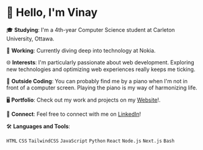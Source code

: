 <p align="center">
  <h1>👋 Hello, I'm Vinay</h1>
  
  🎓 **Studying**: I'm a 4th-year Computer Science student at Carleton University, Ottawa.<br>
  
  💼 **Working**: Currently diving deep into technology at Nokia.<br>
  
  🌐 **Interests**: I'm particularly passionate about web development. Exploring new technologies and optimizing web experiences really keeps me ticking.<br>
  
  🎹 **Outside Coding**: You can probably find me by a piano when I'm not in front of a computer screen. Playing the piano is my way of harmonizing life.<br>
  
  🖥 **Portfolio**: Check out my work and projects on my [Website](https://portfolio.vinaycloud.ca)!.<br>
  
  🔗 **Connect**: Feel free to connect with me on [LinkedIn](https://www.linkedin.com/in/vinay-m-741884180/)!<br>
</p>

🛠 **Languages and Tools**:

`HTML` `CSS` `TailwindCSS` `JavaScript` `Python` `React` `Node.js` `Next.js` `Bash`
